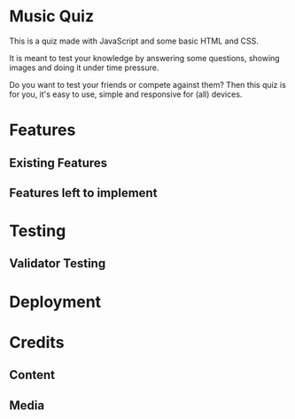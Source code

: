 # Music Quiz
This is a quiz made with JavaScript and some basic HTML and CSS. 

It is meant to test your knowledge by answering some questions, showing images and doing it under time pressure.

Do you want to test your friends or compete against them? Then this quiz is for you, it's easy to use, simple and responsive for (all) devices.

# Features

## Existing Features

## Features left to implement

# Testing

## Validator Testing

# Deployment

# Credits

## Content

## Media

